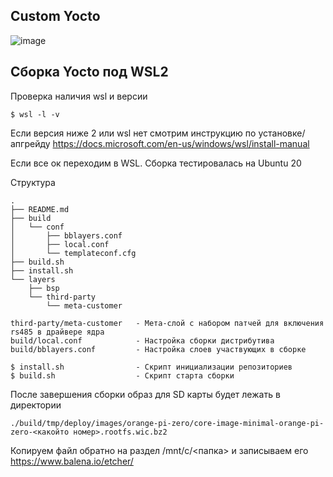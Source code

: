 ## Custom Yocto 
![image](https://user-images.githubusercontent.com/32985830/164523352-40503595-3882-4da0-a64c-4cfca03625d0.png)

## Сборка Yocto под WSL2

Проверка наличия wsl и версии
```
$ wsl -l -v
```
Если версия ниже 2 или wsl нет смотрим  инструкцию по установке/апгрейду https://docs.microsoft.com/en-us/windows/wsl/install-manual

Если все ок переходим в WSL. Сборка тестировалась на Ubuntu 20

Структура 
```
.
├── README.md
├── build
│   └── conf
│       ├── bblayers.conf
│       ├── local.conf
│       └── templateconf.cfg
├── build.sh
├── install.sh
└── layers
    ├── bsp
    └── third-party
        └── meta-customer
```
        
```
third-party/meta-customer   - Мета-слой с набором патчей для включения rs485 в драйвере ядра
build/local.conf            - Настройка сборки дистрибутива
build/bblayers.conf         - Настройка слоев участвующих в сборке
```

```
$ install.sh                - Скрипт инициализации репозиториев
$ build.sh                  - Скрипт старта сборки
```
После завершения сборки образ для SD карты будет лежать в директории
```
./build/tmp/deploy/images/orange-pi-zero/core-image-minimal-orange-pi-zero-<какойто номер>.rootfs.wic.bz2
```
Копируем файл обратно на раздел /mnt/c/<папка> и записываем его https://www.balena.io/etcher/
